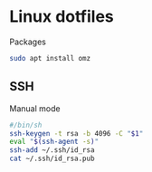 Linux dotfiles
===

Packages
```bash
sudo apt install omz
```


SSH
--
Manual mode

```bash
#/bin/sh
ssh-keygen -t rsa -b 4096 -C "$1"
eval "$(ssh-agent -s)"
ssh-add ~/.ssh/id_rsa
cat ~/.ssh/id_rsa.pub
```